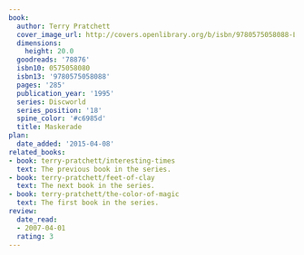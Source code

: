 ```yaml
---
book:
  author: Terry Pratchett
  cover_image_url: http://covers.openlibrary.org/b/isbn/9780575058088-L.jpg
  dimensions:
    height: 20.0
  goodreads: '78876'
  isbn10: 0575058080
  isbn13: '9780575058088'
  pages: '285'
  publication_year: '1995'
  series: Discworld
  series_position: '18'
  spine_color: '#c6985d'
  title: Maskerade
plan:
  date_added: '2015-04-08'
related_books:
- book: terry-pratchett/interesting-times
  text: The previous book in the series.
- book: terry-pratchett/feet-of-clay
  text: The next book in the series.
- book: terry-pratchett/the-color-of-magic
  text: The first book in the series.
review:
  date_read:
  - 2007-04-01
  rating: 3
---
```

